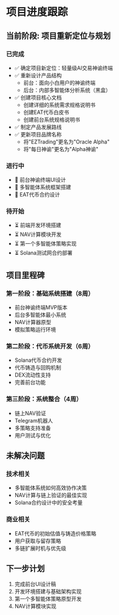 # 项目进度跟踪

## 当前阶段: 项目重新定位与规划

### 已完成
- ✅ 确定项目新定位：轻量级AI交易神谕终端
- ✅ 重新设计产品结构
  - 前台：面向小白用户的神谕终端
  - 后台：内部多智能体分析系统（黑盒）
- ✅ 创建项目核心文档
  - 创建详细的系统需求规格说明书
  - 创建EAT代币白皮书
  - 创建前台系统规格说明书
- ✅ 制定产品发展路线
- ✅ 更新项目品牌名称
  - 将"EZTrading"更名为"Oracle Alpha"
  - 将"每日神谕"更名为"Alpha神谕"

### 进行中
- 🔄 前台神谕终端UI设计
- 🔄 多智能体系统框架搭建
- 🔄 EAT代币合约设计

### 待开始
- ⏳ 前端开发环境搭建
- ⏳ NAV计算模块开发
- ⏳ 第一个多智能体策略实现
- ⏳ Solana测试网合约部署

## 项目里程碑

### 第一阶段：基础系统搭建（8周）
- 前台神谕终端MVP版本
- 后台多智能体最小系统
- NAV计算器原型
- 模拟策略运行环境

### 第二阶段：代币系统开发（6周）
- Solana代币合约开发
- 代币铸造与回购机制
- DEX流动性支持
- 完善前台功能

### 第三阶段：系统整合（4周）
- 链上NAV验证
- Telegram机器人
- 多策略支持准备
- 用户测试与优化

## 未解决问题

### 技术相关
- 多智能体系统如何高效协作决策
- NAV计算与链上验证的最佳实现
- Solana合约设计中的安全考量

### 商业相关
- EAT代币的初始估值与铸造价格策略
- 用户获取与留存策略
- 多链扩展时机与优先级

## 下一步计划
1. 完成前台UI设计稿
2. 开发环境搭建与基础架构实现
3. 第一个多智能体策略原型开发
4. NAV计算模块实现 